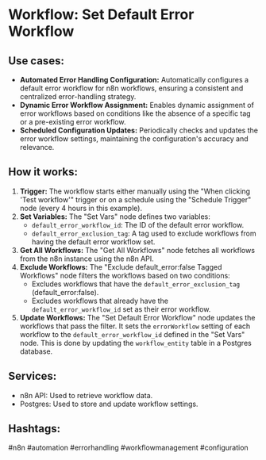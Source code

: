 # Workflow: Set Default Error Workflow

## Use cases:

- **Automated Error Handling Configuration:** Automatically configures a default error workflow for n8n workflows, ensuring a consistent and centralized error-handling strategy.
- **Dynamic Error Workflow Assignment:** Enables dynamic assignment of error workflows based on conditions like the absence of a specific tag or a pre-existing error workflow.
- **Scheduled Configuration Updates:** Periodically checks and updates the error workflow settings, maintaining the configuration's accuracy and relevance.

## How it works:

1.  **Trigger:** The workflow starts either manually using the "When clicking 'Test workflow'" trigger or on a schedule using the "Schedule Trigger" node (every 4 hours in this example).
2.  **Set Variables:** The "Set Vars" node defines two variables:
    *   `default_error_workflow_id`: The ID of the default error workflow.
    *   `default_error_exclusion_tag`: A tag used to exclude workflows from having the default error workflow set.
3.  **Get All Workflows:** The "Get All Workflows" node fetches all workflows from the n8n instance using the n8n API.
4.  **Exclude Workflows:** The "Exclude default_error:false Tagged Workflows" node filters the workflows based on two conditions:
    *   Excludes workflows that have the `default_error_exclusion_tag` (default_error:false).
    *   Excludes workflows that already have the `default_error_workflow_id` set as their error workflow.
5.  **Update Workflows:** The "Set Default Error Workflow" node updates the workflows that pass the filter. It sets the `errorWorkflow` setting of each workflow to the `default_error_workflow_id` defined in the "Set Vars" node. This is done by updating the `workflow_entity` table in a Postgres database.

## Services:

-   n8n API: Used to retrieve workflow data.
-   Postgres: Used to store and update workflow settings.

## Hashtags:

#n8n #automation #errorhandling #workflowmanagement #configuration
